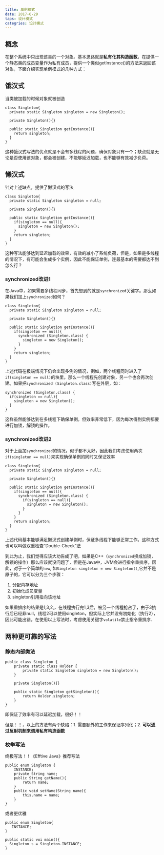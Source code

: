 ```yaml
---
title: 单例模式
date: 2017-6-29
taps: 设计模式
categries: 设计模式
---
```


## 概念
在整个系统中只出现该类的一个对象。基本思路就是**私有化其构造函数**，在提供一个静态类的成员变量作为私有成员，提供一个类似getInstance()的方法来返回该对象，下面介绍实现单例模式的几种方式：

## 饿汉式

当类被加载的时候对象就被创造

```
class Singleton{
  private static Singleton singleton = new Singleton();
  
  private Singleton(){}
  
  public static Singletion getInstance(){
    return singleton;
  }
}
```
这种饿汉式写法的优点就是不会有多线程的问题，确保对象只有一个；缺点就是无论是否使用该对象，都会被创建，不能够延迟加载，也不能够有效减少负荷。

## 懒汉式

针对上述缺点，提供了懒汉式的写法

```
class Singleton{
  private static Singleton singleton = null;
  
  private Singleton(){}
  
  public static Singletion getInstance(){
    if(singleton == null){
      singleton = new Singleton();
    }
    return singleton;
  }
}
```
这种写法能够达到延迟加载的效果，有效的减小了系统负荷，但是，如果是多线程的情况下，有可能会生成多个实例，因此不能保证单例，连最基本的需要都达不到怎么行？

### synchronized改进1

在Java中，如果需要多线程同步，首先想到的就是`synchronized`关键字。那么如果我们加上`synchronized`如何？

```
class Singleton{
  private static Singleton singleton = null;
  
  private Singleton(){}
  
  public static Singletion getInstance(){
    if(singleton == null){
      synchronized (Singleton.class) {
        singleton = new Singleton();
      }
    }
    return singleton;
  }
}
```
上述代码在极端情况下仍会出现多例的情况，例如，两个线程同时进入了`if(singleton == null)`的块里，那么一个线程先创建对象，另一个也会再次创建。如果把`synchronized (Singleton.class)`写在外层，如：
```
synchronized (Singleton.class) {
  if(singleton == null){
    singleton = new Singleton();
  }
}
```
这样虽然能够达到在多线程下确保单例，但效率非常低下，因为每次得到实例都要进行加锁，解锁的操作。

### synchronized改进2

对于上面加`synchronized`的情况，似乎都不太好，因此我们考虑使用两次`if(singleton == null)`来实现确保单例的同时又保证效率

```
class Singleton{
  private static Singleton singleton = null;
  
  private Singleton(){}
  
  public static Singletion getInstance(){
    if(singleton == null){
      synchronized (Singleton.class) {
        if(singleton == null){
          singleton = new Singleton();
        }
      }
    }
    return singleton;
  }
}
```
上述代码基本能够满足懒汉式创建单例时，保证多线程下能够正常工作。这种方式也可以叫做双重检查“Double-Check”法

到此为止，我们觉得应该大功告成了吧，如果是C++（`synchronized`换成加锁，解锁的操作）那么应该就没问题了，但是在Java中，JVM会进行指令重排序，因此，对于一个简单的`new`, 如`Singleton singleton = new Singleton()`,它并不是原子的，它可以分为三个步骤：

1. 分配内存地址
2. 初始化成员变量
3. singleton引用指向该地址

如果重排序的结果是1,3,2,，在线程执行完1,3后，被另一个线程抢占了，由于3执行后已经非null，线程2可以使用singleton，但实际上它并没有初始化（执行2），因此可能出错。在使用以上写法时，考虑使用关键字`volatile`禁止指令重排序.

## 两种更可靠的写法

### 静态内部类法
```
public class Singleton {
    private static class Holder {
        private static Singleton singleton = new Singleton();
    }
 
    private Singleton(){}
 
    public static Singleton getSingleton(){
        return Holder.singleton;
    }
}
```

即保证了效率有可以延迟加载，很好！！

但是！！，以上的方法有两个缺陷：1. 需要额外的工作来保证序列化；2. **可以通过反射机制来调用私有构造函数**

### 枚举写法

终极写法！！《Efftive Java》推荐写法

```
public enum Singleton {
    INSTANCE;
    private String name;
    public String getName(){
        return name;
    }
    public void setName(String name){
        this.name = name;
    }
}
```

或者更优雅
```
public enum Singleton{
   INSTANCE;
}

public static voi main(){
  Singleton s = Singleton.INSTANCE;
}
```
